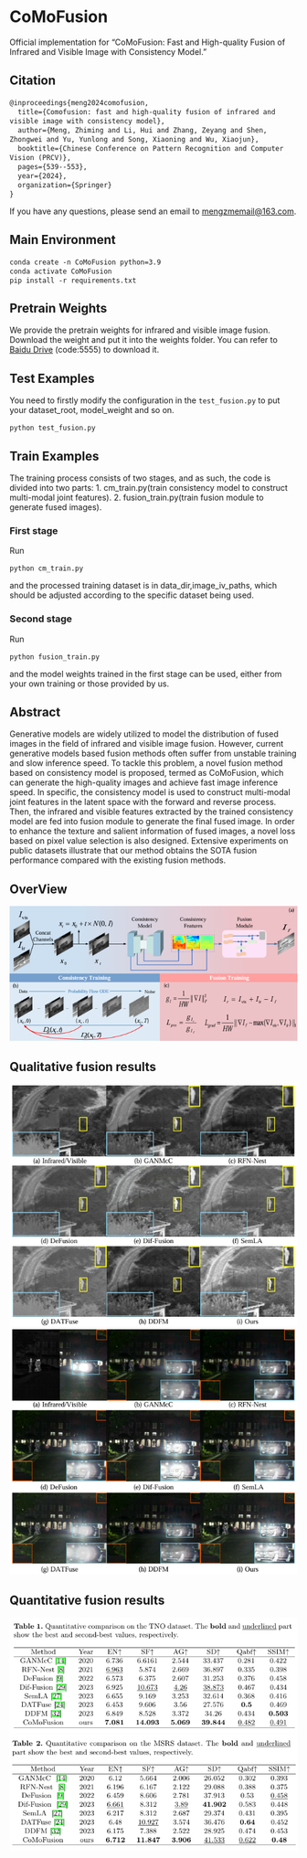 # CoMoFusion
Official implementation for “CoMoFusion: Fast and High-quality Fusion of Infrared and Visible Image with Consistency Model.”

## Citation
```
@inproceedings{meng2024comofusion,
  title={Comofusion: fast and high-quality fusion of infrared and visible image with consistency model},
  author={Meng, Zhiming and Li, Hui and Zhang, Zeyang and Shen, Zhongwei and Yu, Yunlong and Song, Xiaoning and Wu, Xiaojun},
  booktitle={Chinese Conference on Pattern Recognition and Computer Vision (PRCV)},
  pages={539--553},
  year={2024},
  organization={Springer}
}
```
If you have any questions, please send an email to mengzmemail@163.com.
## Main Environment

```
conda create -n CoMoFusion python=3.9
conda activate CoMoFusion
pip install -r requirements.txt
```

## Pretrain Weights
We provide the pretrain weights for infrared and visible image fusion. Download the weight and put it into the weights folder.
You can refer to [Baidu Drive](https://pan.baidu.com/s/16z-CQSVMVTFHGWO3NH-N8A) (code:5555) to download it.


## Test Examples
You need to firstly modify the configuration in the ```test_fusion.py``` to put your dataset_root, model_weight and so on.
```
python test_fusion.py
```
## Train Examples
The training process consists of two stages, and as such, the code is divided into two parts: 1. cm_train.py(train consistency model to construct multi-modal joint features).   2. fusion_train.py(train fusion module to generate fused images).
### First stage  
Run
```
python cm_train.py
```
and the processed training dataset is in data_dir,image_iv_paths, which should be adjusted according to the specific dataset being used.
### Second stage  
Run
```
python fusion_train.py
```
and the model weights trained in the first stage can be used, either from your own training or those provided by us.





## Abstract
Generative models are widely utilized to model the distribution of fused images in the field of infrared and visible image fusion. However, current generative models based fusion methods often suffer from unstable training and slow inference speed. To tackle this problem, a novel fusion method based on consistency model is proposed, termed as CoMoFusion, which can generate the high-quality images and achieve fast image inference speed. In specific, the consistency model is used to construct multi-modal joint features in the latent space with the forward and reverse process. Then, the infrared and visible features extracted by the trained consistency model are fed into fusion module to generate the final fused image. In order to enhance the texture and salient information of fused images, a novel loss based on pixel value selection is also designed. Extensive experiments on public datasets illustrate that our method obtains the SOTA fusion performance compared with the existing fusion methods.

## OverView
![image](https://github.com/ZhimingMeng/CoMoFusion/blob/main/image/overview.jpg)

## Qualitative fusion results
![image](https://github.com/ZhimingMeng/CoMoFusion/blob/main/image/Qualitative_result_TNO.jpg)
![image](https://github.com/ZhimingMeng/CoMoFusion/blob/main/image/Qualitative_result_MSRS.jpg)


## Quantitative fusion results

![image](https://github.com/ZhimingMeng/CoMoFusion/blob/main/image/Quantitative_TNO.jpg)
![image](https://github.com/ZhimingMeng/CoMoFusion/blob/main/image/Quantitative_MSRS.jpg)
